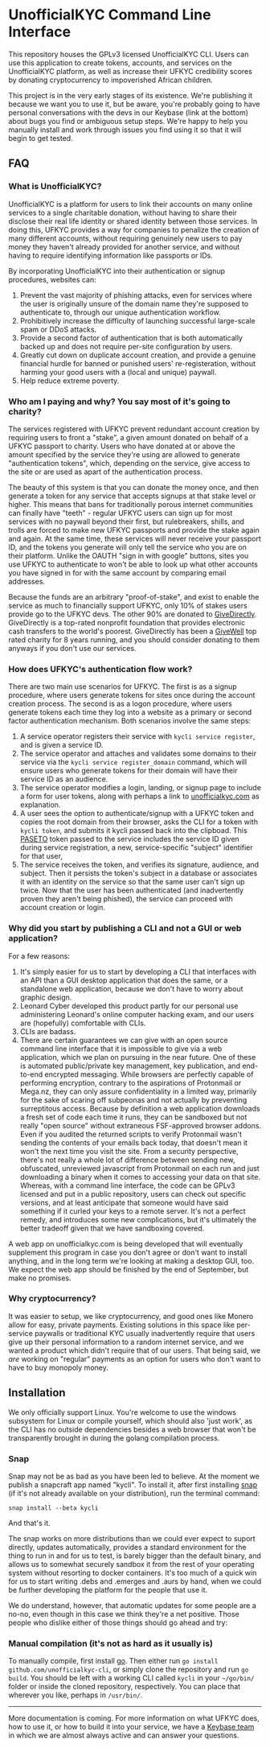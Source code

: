 # UnofficialKYC Command Line Interface

This repository houses the GPLv3 licensed UnofficialKYC CLI. Users can use this
application to create tokens, accounts, and services on the UnofficialKYC
platform, as well as increase their UFKYC credibility scores by donating
cryptocurrency to impoverished African children.

This project is in the very early stages of its existence. We're publishing it
because we want you to use it, but be aware, you're probably going to have
personal conversations with the devs in our Keybase (link at the bottom) about
bugs you find or ambiguous setup steps. We're happy to help you manually
install and work through issues you find using it so that it will begin to get
tested.

## FAQ

### What is UnofficialKYC?

UnofficialKYC is a platform for users to link their accounts on many online
services to a single charitable donation, without having to share their
disclose their real life identity or shared identity between those services. In
doing this, UFKYC provides a way for companies to penalize the creation of many
different accounts, without requiring genuinely new users to pay money they
haven't already provided for another service, and without having to require
identifying information like passports or IDs.

By incorporating UnofficialKYC into their authentication or signup procedures, websites can:

1. Prevent the vast majority of phishing attacks, even for services where the
   user is originally unsure of the domain name they're supposed to
   authenticate to, through our unique authentication workflow.
2. Prohibitively increase the difficulty of launching successful large-scale spam or DDoS attacks.
3. Provide a second factor of authentication that is both automatically backed
   up and does not require per-site configuration by users.
4. Greatly cut down on duplicate account creation, and provide a genuine financial
   hurdle for banned or punished users' re-registeration, without harming your
   good users with a (local and unique) paywall.
5. Help reduce extreme poverty.

### Who am I paying and why? You say most of it's going to charity?

The services registered with UFKYC prevent redundant account creation by
requiring users to front a "stake", a given amount donated on behalf of a UFKYC
passport to charity. Users who have donated at or above the amount specified by
the service they're using are allowed to generate "authentication tokens",
which, depending on the service, give access to the site or are used as apart
of the authentication process.

The beauty of this system is that you can donate the money once, and then
generate a token for any service that accepts signups at that stake level or
higher. This means that bans for traditionally porous internet communities can
finally have "teeth" - regular UFKYC users can sign up for most services with
no paywall beyond their first, but rulebreakers, shills, and trolls are forced
to make new UFKYC passports and provide the stake again and again.  At the same
time, these services will never receive your passport ID, and the tokens you
generate will only tell the service who you are on their platform. Unlike the
OAUTH "sign in with google" buttons, sites you use UFKYC to authenticate to
won't be able to look up what other accounts you have signed in for with the
same account by comparing email addresses.

Because the funds are an arbitrary "proof-of-stake", and exist to enable the
service as much to financially support UFKYC, only 10% of stakes users provide
go to the UFKYC devs. The other 90% are donated to
[GiveDirectly](https://www.givedirectly.org). GiveDirectly is a top-rated
nonprofit foundation that provides electronic cash transfers to the world's
poorest. GiveDirectly has been a [GiveWell](https://www.givewell.org) top rated
charity for 8 years running, and you should consider donating to them anyways
if you don't use our services.

### How does UFKYC's authentication flow work?

There are two main use scenarios for UFKYC. The first is as a signup procedure,
where users generate tokens for sites once during the account creation process.
The second is as a logon procedure, where users generate tokens each time they
log into a website as a primary or second factor authentication mechanism. Both
scenarios involve the same steps:

1. A service operator registers their service with `kycli service register`, and is given a
   service ID.
2. The service operator and attaches and validates some domains to their
   service via the `kycli service register_domain` command, which will ensure
   users who generate tokens for their domain will have their service ID as an
   audience.
2. The service operator modifies a login, landing, or signup page to include a
   form for user tokens, along with perhaps a link to
   [unofficialkyc.com](https://unofficialkyc.com) as explanation.
3. A user sees the option to authenticate/signup with a UFKYC token and copies
   the root domain from their browser, asks the CLI for a token with `kycli
   token`, and submits it kycli passed back into the clipboad. This
   [PASETO](https://paseto.io/) token passed to the service includes the
   service ID given during service registration, a new, service-specific "subject" identifier
   for that user,
4. The service receives the token, and verifies its signature, audience, and
   subject. Then it persists the token's subject in a database or associates it
   with an identity on the service so that the same user can't sign up twice.
   Now that the user has been authenticated (and inadvertently proven they
   aren't being phished), the service can proceed with account creation or
   login.

### Why did you start by publishing a CLI and not a GUI or web application?

For a few reasons:
1. It's simply easier for us to start by developing a CLI that interfaces with
   an API than a GUI desktop application that does the same, or a standalone
   web application, because we don't have to worry about graphic design.
2. Leonard Cyber developed this product partly for our personal use
   administering Leonard's online computer hacking exam, and our users are
   (hopefully) comfortable with CLIs.
3. CLIs are badass.
4. There are certain guarantees we can give with an open source command line
   interface that it is impossible to give via a web application, which we plan
   on pursuing in the near future. One of these is automated public/private key
   management, key publication, and end-to-end encrypted messaging. While
   browsers are perfectly capable of performing encryption, contrary to the
   aspirations of Protonmail or Mega.nz, they can only assure confidentiality
   in a limited way, primarily for the sake of scaring off subpeonas and not
   actually by preventing surreptitous access.  Because by definition a web
   application downloads a fresh set of code each time it runs, they can be
   sandboxed but not really "open source" without extraneous FSF-approved
   browser addons. Even if you audited the returned scripts to verify
   Protonmail wasn't sending the contents of your emails back today, that
   doesn't mean it won't the next time you visit the site. From a security
   perspective, there's not really a whole lot of difference between sending
   new, obfuscated, unreviewed javascript from Protonmail on each run and just
   downloading a binary when it comes to accessing your data on that site.
   Whereas, with a command line interface, the code can be GPLv3 licensed and
   put in a public repository, users can check out specific versions, and at
   least anticipate that someone would have said something if it curled your
   keys to a remote server. It's not a perfect remedy, and introduces some new
   complications, but it's ultimately the better tradeoff given that we have
   sandboxing covered.

A web app on unofficialkyc.com is being developed that will eventually
supplement this program in case you don't agree or don't want to install
anything, and in the long term we're looking at making a desktop GUI, too. We
expect the web app should be finished by the end of September, but make no
promises.

### Why cryptocurrency?

It was easier to setup, we like cryptocurrency, and good ones like Monero allow
for easy, private payments. Existing solutions in this space like per-service
paywalls or traditional KYC usually inadvertently require that users give up
their personal information to a random internet service, and we wanted a
product which didn't require that of our users. That being said, we *are*
working on "regular" payments as an option for users who don't want to have to
buy monopoly money.

## Installation

We only officially support Linux. You're welcome to use the windows subsystem
for Linux or compile yourself, which should also 'just work', as the CLI has no
outside dependencies besides a web browser that won't be transparently brought
in during the golang compilation process.

### Snap

Snap may not be as bad as you have been led to believe. At the moment we
publish a snapcraft app named "kycli". To install it, after first installing
[snap](https;//snapcraft.io) (if it's not already available on your
distribution), run the terminal command:

`snap install --beta kycli`

And that's it.

The snap works on more distributions than we could ever expect to suport
directly, updates automatically, provides a standard environment for the thing
to run in and for us to test, is barely bigger than the default binary, and
allows us to somewhat securely sandbox it from the rest of your operating
system without resorting to docker containers.  It's too much of a quick win
for us to start writing .debs and .emerges and .aurs by hand, when we could be
further developing the platform for the people that use it. 

We do understand, however, that automatic updates for some people are a no-no,
even though in this case we think they're a net positive. Those people who
dislike either of those things should go ahead and try:

### Manual compilation (it's not as hard as it usually is)

To manually compile, first install [go](https://golang.org). Then either run
`go install github.com/unofficialkyc-cli`, or simply clone the repository and
run `go build`. You should be left with a working CLI called `kycli` in your
`~/go/bin/` folder or inside the cloned repository, respectively. You can place
that wherever you like, perhaps in `/usr/bin/`.

---

More documentation is coming. For more information on what UFKYC does, how to
use it, or how to build it into your service, we have a [Keybase
team](https://keybase.io/team/unofficialkyc) in which we are almost always
active and can answer your questions.
